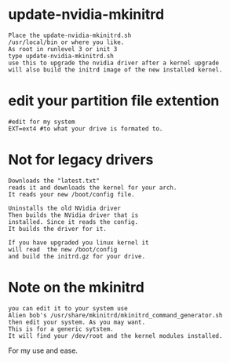 # update-nvidia-mkinitrd
~~~
Place the update-nvidia-mkinitrd.sh 
/usr/local/bin or where you like. 
As root in runlevel 3 or init 3
type update-nvidia-mkinitrd.sh
use this to upgrade the nvidia driver after a kernel upgrade
will also build the initrd image of the new installed kernel.
~~~

# edit your partition file extention 
~~~
#edit for my system
EXT=ext4 #to what your drive is formated to. 
~~~

# Not for legacy drivers
~~~
Downloads the "latest.txt"
reads it and downloads the kernel for your arch.
It reads your new /boot/config file.

Uninstalls the old NVidia driver 
Then builds the NVidia driver that is 
installed. Since it reads the config. 
It builds the driver for it.

If you have upgraded you linux kernel it 
will read  the new /boot/config
and build the initrd.gz for your drive.
~~~
# Note on the mkinitrd

~~~
you can edit it to your system use
Alien bob's /usr/share/mkinitrd/mkinitrd_command_generator.sh
then edit your system. As you may want.
This is for a generic sytstem.
It will find your /dev/root and the kernel modules installed.
~~~
For my use and ease. 
